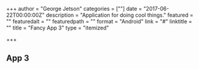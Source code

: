 +++
author = "George Jetson"
categories = [""]
date = "2017-06-22T00:00:00Z"
description = "Application for doing cool things."
featured = ""
featuredalt = ""
featuredpath = ""
format = "Android"
link = "#"
linktitle = ""
title = "Fancy App 3"
type = "itemized"

+++
## App 3
